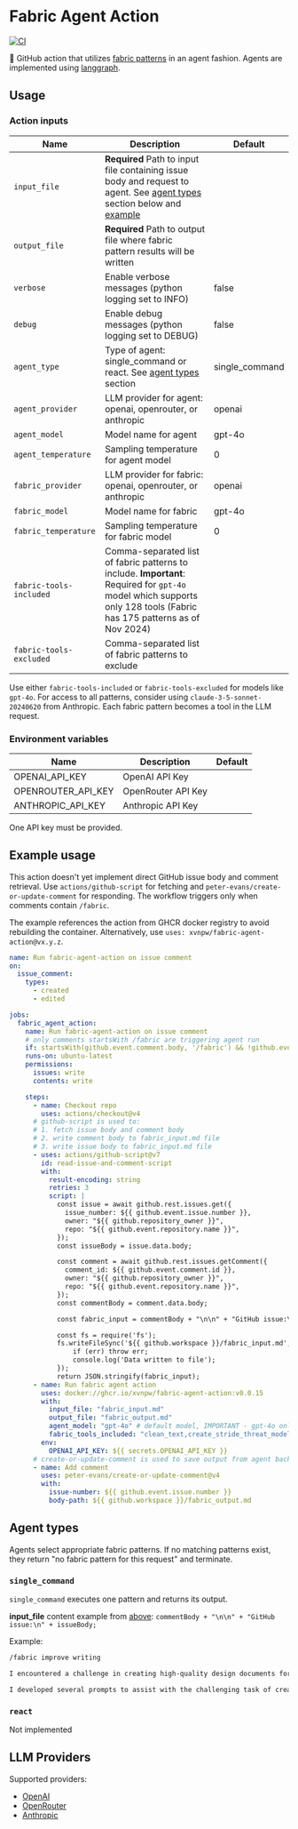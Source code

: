 # Fabric Agent Action

[![CI](https://github.com/xvnpw/fabric-agent-action/actions/workflows/ci.yaml/badge.svg)](https://github.com/xvnpw/fabric-agent-action/actions/workflows/ci.yaml)

🤖 GitHub action that utilizes [fabric patterns](https://github.com/danielmiessler/fabric/tree/main/patterns) in an agent fashion. Agents are implemented using [langgraph](https://www.langchain.com/langgraph).

## Usage

### Action inputs

| Name | Description | Default |
| --- | --- | --- |
| `input_file` | **Required** Path to input file containing issue body and request to agent. See [agent types](#agent-types) section below and [example](#example-usage) | |
| `output_file` | **Required** Path to output file where fabric pattern results will be written | |
| `verbose` | Enable verbose messages (python logging set to INFO) | false |
| `debug` | Enable debug messages (python logging set to DEBUG) | false |
| `agent_type` | Type of agent: single_command or react. See [agent types](#agent-types) section | single_command |
| `agent_provider` | LLM provider for agent: openai, openrouter, or anthropic | openai |
| `agent_model` | Model name for agent | gpt-4o |
| `agent_temperature` | Sampling temperature for agent model | 0 |
| `fabric_provider` | LLM provider for fabric: openai, openrouter, or anthropic | openai |
| `fabric_model` | Model name for fabric | gpt-4o |
| `fabric_temperature` | Sampling temperature for fabric model | 0 |
| `fabric-tools-included` | Comma-separated list of fabric patterns to include. **Important**: Required for `gpt-4o` model which supports only 128 tools (Fabric has 175 patterns as of Nov 2024) | |
| `fabric-tools-excluded` | Comma-separated list of fabric patterns to exclude | |

Use either `fabric-tools-included` or `fabric-tools-excluded` for models like `gpt-4o`. For access to all patterns, consider using `claude-3-5-sonnet-20240620` from Anthropic. Each fabric pattern becomes a tool in the LLM request.

### Environment variables

| Name | Description | Default |
| --- | --- | --- |
| OPENAI_API_KEY | OpenAI API Key | |
| OPENROUTER_API_KEY | OpenRouter API Key | |
| ANTHROPIC_API_KEY | Anthropic API Key | |

One API key must be provided.

## Example usage

This action doesn't yet implement direct GitHub issue body and comment retrieval. Use `actions/github-script` for fetching and `peter-evans/create-or-update-comment` for responding. The workflow triggers only when comments contain `/fabric`.

The example references the action from GHCR docker registry to avoid rebuilding the container. Alternatively, use `uses: xvnpw/fabric-agent-action@vx.y.z`.

```yml
name: Run fabric-agent-action on issue comment
on:
  issue_comment:
    types:
      - created
      - edited

jobs:
  fabric_agent_action:
    name: Run fabric-agent-action on issue comment
    # only comments startsWith /fabric are triggering agent run
    if: startsWith(github.event.comment.body, '/fabric') && !github.event.issue.pull_request
    runs-on: ubuntu-latest
    permissions:
      issues: write
      contents: write

    steps:
      - name: Checkout repo
        uses: actions/checkout@v4
      # github-script is used to:
      # 1. fetch issue body and comment body
      # 2. write comment body to fabric_input.md file
      # 3. write issue body to fabric_input.md file
      - uses: actions/github-script@v7
        id: read-issue-and-comment-script
        with:
          result-encoding: string
          retries: 3
          script: |
            const issue = await github.rest.issues.get({
              issue_number: ${{ github.event.issue.number }},
              owner: "${{ github.repository_owner }}",
              repo: "${{ github.event.repository.name }}",
            });
            const issueBody = issue.data.body;

            const comment = await github.rest.issues.getComment({
              comment_id: ${{ github.event.comment.id }},
              owner: "${{ github.repository_owner }}",
              repo: "${{ github.event.repository.name }}",
            });
            const commentBody = comment.data.body;

            const fabric_input = commentBody + "\n\n" + "GitHub issue:\n" + issueBody;

            const fs = require('fs');
            fs.writeFileSync('${{ github.workspace }}/fabric_input.md', fabric_input, (err) => {
                if (err) throw err;
                console.log('Data written to file');
            });
            return JSON.stringify(fabric_input);
      - name: Run fabric agent action
        uses: docker://ghcr.io/xvnpw/fabric-agent-action:v0.0.15
        with:
          input_file: "fabric_input.md"
          output_file: "fabric_output.md"
          agent_model: "gpt-4o" # default model, IMPORTANT - gpt-4o only supports 128 patterns - you need to use fabric_tools_included/fabric_tools_excluded 
          fabric_tools_included: "clean_text,create_stride_threat_model,create_design_document,review_design,refine_design_document,create_threat_scenarios,improve_writing"
        env:
          OPENAI_API_KEY: ${{ secrets.OPENAI_API_KEY }}
      # create-or-update-comment is used to save output from agent back to original issue
      - name: Add comment
        uses: peter-evans/create-or-update-comment@v4
        with:
          issue-number: ${{ github.event.issue.number }}
          body-path: ${{ github.workspace }}/fabric_output.md
```

## Agent types

Agents select appropriate fabric patterns. If no matching patterns exist, they return "no fabric pattern for this request" and terminate.

### `single_command`

`single_command` executes one pattern and returns its output.

**input_file** content example from [above](#example-usage): `commentBody + "\n\n" + "GitHub issue:\n" + issueBody;`

Example:

```markdown
/fabric improve writing

I encountered a challenge in creating high-quality design documents for my threat modeling research. About a year and a half ago, I created AI Nutrition-Pro architecture and have been using it since then. What if it's already in LLMs' training data? Testing threat modeling capabilities could give me false results.

I developed several prompts to assist with the challenging task of creating design documents. I implemented these as Fabric patterns for everyone's benefit. If you're unfamiliar with Fabric - it's an excellent CLI tool created by Daniel Miessler.
```

### `react`

Not implemented

## LLM Providers

Supported providers:
- [OpenAI](https://platform.openai.com/)
- [OpenRouter](https://openrouter.ai/)
- [Anthropic](https://www.anthropic.com/)
